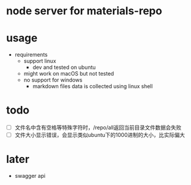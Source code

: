 # node server for materials-repo

# usage

- requirements
  - support linux
    - dev and tested on ubuntu
  - might work on macOS but not tested
  - no support for windows
    - markdown files data is collected using linux shell
# todo
- [ ] 文件名中含有空格等特殊字符时，/repo/all返回当前目录文件数据会失败
- [ ] 文件大小显示错误，会显示类似ubuntu下的1000进制的大小，比实际偏大
# later
- swagger api
